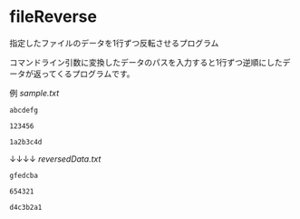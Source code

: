 # fileReverse
指定したファイルのデータを1行ずつ反転させるプログラム


コマンドライン引数に変換したデータのパスを入力すると1行ずつ逆順にしたデータが返ってくるプログラムです。

例
*sample.txt*
```　
abcdefg

123456

1a2b3c4d
```
↓↓↓↓
*reversedData.txt*
```　
gfedcba

654321

d4c3b2a1

```
